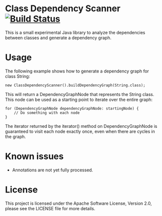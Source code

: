 Class Dependency Scanner [![Build Status](https://travis-ci.org/janbeernink/class-dependency-scanner.svg?branch=develop)](https://travis-ci.org/janbeernink/class-dependency-scanner)
========================

This is a small experimental Java library to analyze the dependencies between classes and generate a dependency graph.

Usage
========================

The following example shows how to generate a dependency graph for class String:

    new ClassDependencyScanner().buildDependencyGraph(String.class);

This will return a DependencyGraphNode that represents the String class. This node can be used as a starting point to iterate over the entire graph:

    for (DependencyGraphNode dependencyGraphNode: startingNode) {
        // Do something with each node
    }

The iterator returned by the iterator() method on DependencyGraphNode is guaranteed to visit each node exactly once, even when there are cycles in the graph.

Known issues
========================

* Annotations are not yet fully processed.

License
========================

This project is licensed under the Apache Software License, Version 2.0, please see the LICENSE file for more details.
